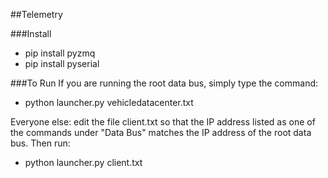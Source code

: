 ##Telemetry 

###Install
 - pip install pyzmq
 - pip install pyserial

###To Run
If you are running the root data bus, simply type the command:
 - python launcher.py vehicledatacenter.txt

Everyone else: edit the file client.txt so that the IP address listed as one of the commands under "Data Bus" matches the IP address of the root data bus. Then run:
 - python launcher.py client.txt